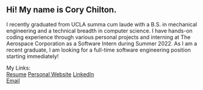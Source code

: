 ## Hi! My name is Cory Chilton.

I recently graduated from UCLA summa cum laude with a B.S. in mechanical engineering and a technical breadth in computer science. I have hands-on coding experience through various personal projects and interning at The Aerospace Corporation as a Software Intern during Summer 2022. As I am a recent graduate, I am looking for a full-time software engineering position starting immediately!

My Links:  
[Resume](https://github.com/CoryChilton/resume/blob/main/resume.pdf)
[Personal Website](https://corychilton.github.io/)
[LinkedIn](https://www.linkedin.com/in/corychilton/)  
[Email](mailto:corychilton@g.ucla.edu)

<!--
**CoryChilton/CoryChilton** is a ✨ _special_ ✨ repository because its `README.md` (this file) appears on your GitHub profile.

Here are some ideas to get you started:

- 🔭 I’m currently working on ...
- 🌱 I’m currently learning ...
- 👯 I’m looking to collaborate on ...
- 🤔 I’m looking for help with ...
- 💬 Ask me about ...
- 📫 How to reach me: ...
- 😄 Pronouns: ...
- ⚡ Fun fact: ...
-->
